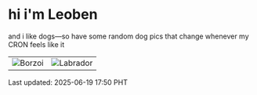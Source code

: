 # hi i'm Leoben

and i like dogs—so have some random dog pics that change whenever my CRON feels like it

|  |  |
|--------|----------|
| ![Borzoi](https://random-dog-vercel.vercel.app/api/random-borzoi?v=1750326630) | ![Labrador](https://random-dog-vercel.vercel.app/api/random-labrador?v=1750326630) |

Last updated: 2025-06-19 17:50 PHT
